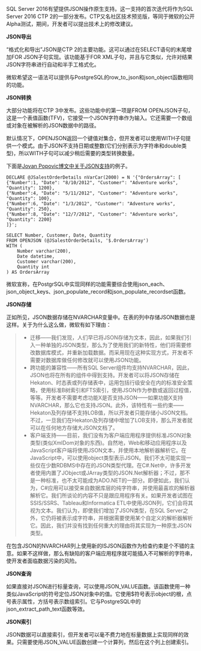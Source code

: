 SQL Server 2016有望提供JSON操作原生支持。这一支持的首次迭代将作为SQL Server 2016 CTP 2的一部分发布。CTP又名社区技术预览版，等同于微软的公开Alpha测试，期间，开发者可以提出技术上的修改建议。

**JSON导出**

“格式化和导出”JSON是CTP 2的主要功能。这可以通过在SELECT语句的末尾增加FOR JSON子句实现。该功能基于FOR XML子句，并且与它类似，允许对结果JSON字符串进行自动和半手工格式化。

微软希望这一语法可以提供与PostgreSQL的row_to_json和json_object函数相同的功能。

**JSON转换**

大部分功能将在CTP 3中发布。这些功能中的第一项是FROM OPENJSON子句，这是一个表值函数(TFV)，它接受一个JSON字符串作为输入。它还需要一个数组或对象在被解析的JSON数据中的路径。

默认情况下，OPENJSON返回一个键值对集合，但开发者可以使用WITH子句提供一个模式。由于JSON不支持日期或整数(它们分别表示为字符串和double类型)，所以WITH子句可以减少稍后需要的类型转换数量。

下面是[Jovan Popovic博文中关于JSON支持](http://blogs.msdn.com/b/jocapc/archive/2015/05/16/json-support-in-sql-server-2016.aspx)的例子。

```
DECLARE @JSalestOrderDetails nVarCar(2000) = N '{"OrdersArray": [
{"Number":1, "Date": "8/10/2012", "Customer": "Adventure works", "Quantity": 1200},
{"Number":4, "Date": "5/11/2012", "Customer": "Adventure works", "Quantity": 100},
{"Number":6, "Date": "1/3/2012", "Customer": "Adventure works", "Quantity": 250},
{"Number":8, "Date": "12/7/2012", "Customer": "Adventure works", "Quantity": 2200}
]}';

SELECT Number, Customer, Date, Quantity
FROM OPENJSON (@JSalestOrderDetails, '$.OrdersArray')
WITH (
    Number varchar(200),
    Date datetime,
    Customer varchar(200),
    Quantity int
) AS OrdersArray
```

微软宣称，在PostgrSQL中实现同样的功能需要综合使用json_each、json_object_keys、json_populate_record和json_populate_recordset函数。

**JSON存储**

正如所见，JSON数据存储在NVARCHAR变量中。在表的列中存储JSON数据也是这样。关于为什么这么做，微软有如下理由：

> - 迁移——我们发现，人们早已将JSON存储为文本，因此，如果我们引入一种单独的JSON类型，那么为了使用我们的新特性，他们将需要修改数据库模式，并重新加载数据。而采用现在这种实现方式，开发者不需要对数据库做任何修改就可以使用JSON功能。
> - 跨功能的兼容性——所有SQL Server组件均支持NVARCHAR，因此，JSON也将在所有的组件中得到支持。开发者可以将JSON存储在Hekaton、时态表或列存储表中，运用包括行级安全在内的标准安全策略，使用标准B树索引和FTS索引，使用JSON作为参数或返回过程值，等等。开发者不需要考虑功能X是否支持JSON——如果功能X支持NVARCHAR，那么它也支持JSON。此外，该特性有一些约束——Hekaton及列存储不支持LOB值，所以开发者只能存储小JSON文档。不过，一旦我们在Hekaton及列存储中增加了LOB支持，那么开发者就可以在任何地方存储大JSON文档了。
> - 客户端支持——目前，我们没有为客户端应用程序提供标准JSON对象类型(类似XmlDom对象的东西)。自然地，Web和移动应用程序以及JavaScript客户端将使用JSON文本，并使用本地解析器解析它。在JavaScript中，可以使用object类型表示JSON。我们不太可能实现一些仅在少数RDBMS中存在的JSON类型代理。在C#.Net中，许多开发者使用内置了JObject或JArray类型的JSON.Net解析器；不过，那不是一种标准，也不太可能成为ADO.NET的一部分。即便如此，我们认为，C#应用可以接受来自数据库层的纯字符串，并使用最喜欢的解析器解析它。我们所谈论的内容不只是跟应用程序有关。如果开发者试图在SSIS/SSRS、Tableau和Informatica ETL中使用JSON列，它们会将其视为文本。我们认为，即使我们增加了JSON类型，在SQL Server之外，它仍将被表示成字符串，并根据需要使用某个自定义的解析器解析它。因此，我们并没有找到任何重大的理由将其实现为一种原生JSON类型。

在包含JSON的NVARCHAR列上使用新的ISJSON函数作为检查约束是个不错的主意。如果不这样做，那么有缺陷的客户端应用程序就可能插入不可解析的字符串，使开发者面临数据污染的风险。

**JSON查询**

如果直接对JSON进行标量查询，可以使用JSON_VALUE函数。该函数使用一种类似JavaScript的符号定位JSON对象中的值。它使用$符号表示object的根，点号表示属性，方括号表示数组索引。它与PostgreSQL中的json_extract_path_text函数等效。

**JSON索引**

JSON数据可以直接索引，但开发者可以毫不费力地在标量数据上实现同样的效果。只需要使用JSON_VALUE函数创建一个计算列，然后在这个列上创建索引。
